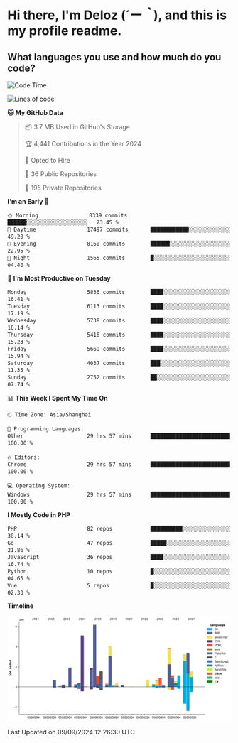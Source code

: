 # **Hi there, I'm Deloz (*´ー｀*), and this is my profile readme.**

## **What languages you use and how much do you code?**

<!--START_SECTION:waka-->
![Code Time](http://img.shields.io/badge/Code%20Time-4%2C619%20hrs%2025%20mins-blue)

![Lines of code](https://img.shields.io/badge/From%20Hello%20World%20I%27ve%20Written-41.8%20million%20lines%20of%20code-blue)

**🐱 My GitHub Data** 

> 📦 3.7 MB Used in GitHub's Storage 
 > 
> 🏆 4,441 Contributions in the Year 2024
 > 
> 💼 Opted to Hire
 > 
> 📜 36 Public Repositories 
 > 
> 🔑 195 Private Repositories 
 > 
**I'm an Early 🐤** 

```text
🌞 Morning                8339 commits        ██████░░░░░░░░░░░░░░░░░░░   23.45 % 
🌆 Daytime                17497 commits       ████████████░░░░░░░░░░░░░   49.20 % 
🌃 Evening                8160 commits        ██████░░░░░░░░░░░░░░░░░░░   22.95 % 
🌙 Night                  1565 commits        █░░░░░░░░░░░░░░░░░░░░░░░░   04.40 % 
```
📅 **I'm Most Productive on Tuesday** 

```text
Monday                   5836 commits        ████░░░░░░░░░░░░░░░░░░░░░   16.41 % 
Tuesday                  6113 commits        ████░░░░░░░░░░░░░░░░░░░░░   17.19 % 
Wednesday                5738 commits        ████░░░░░░░░░░░░░░░░░░░░░   16.14 % 
Thursday                 5416 commits        ████░░░░░░░░░░░░░░░░░░░░░   15.23 % 
Friday                   5669 commits        ████░░░░░░░░░░░░░░░░░░░░░   15.94 % 
Saturday                 4037 commits        ███░░░░░░░░░░░░░░░░░░░░░░   11.35 % 
Sunday                   2752 commits        ██░░░░░░░░░░░░░░░░░░░░░░░   07.74 % 
```


📊 **This Week I Spent My Time On** 

```text
🕑︎ Time Zone: Asia/Shanghai

💬 Programming Languages: 
Other                    29 hrs 57 mins      █████████████████████████   100.00 % 

🔥 Editors: 
Chrome                   29 hrs 57 mins      █████████████████████████   100.00 % 

💻 Operating System: 
Windows                  29 hrs 57 mins      █████████████████████████   100.00 % 
```

**I Mostly Code in PHP** 

```text
PHP                      82 repos            ██████████░░░░░░░░░░░░░░░   38.14 % 
Go                       47 repos            █████░░░░░░░░░░░░░░░░░░░░   21.86 % 
JavaScript               36 repos            ████░░░░░░░░░░░░░░░░░░░░░   16.74 % 
Python                   10 repos            █░░░░░░░░░░░░░░░░░░░░░░░░   04.65 % 
Vue                      5 repos             █░░░░░░░░░░░░░░░░░░░░░░░░   02.33 % 
```



**Timeline**

![Lines of Code chart](https://raw.githubusercontent.com/deloz/deloz/main/assets/bar_graph.png)


 Last Updated on 09/09/2024 12:26:30 UTC
<!--END_SECTION:waka-->
